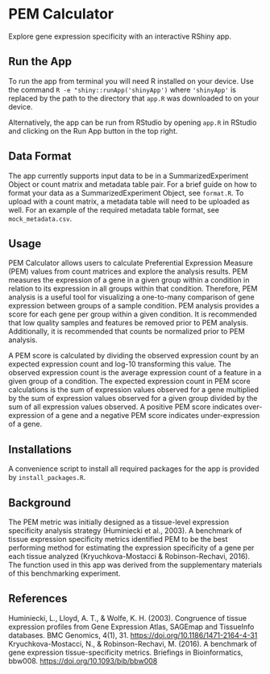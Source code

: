 PEM Calculator
=====

Explore gene expression specificity with an interactive RShiny app.

Run the App
------

To run the app from terminal you will need R installed on your device. Use the command `R -e "shiny::runApp('shinyApp')` where `'shinyApp'` is replaced by the path to the directory that `app.R` was downloaded to on your device.

Alternatively, the app can be run from RStudio by opening `app.R` in RStudio and clicking on the Run App button in the top right.

Data Format
------

The app currently supports input data to be in a SummarizedExperiment Object or count matrix and metadata table pair. For a brief guide on how to format your data as a SummarizedExperiment Object, see `format.R`. To upload with a count matrix, a metadata table will need to be uploaded as well. For an example of the required metadata table format, see `mock_metadata.csv`.

Usage
------

PEM Calculator allows users to calculate Preferential Expression Measure (PEM) values from count matrices and explore the analysis results. PEM measures the expression of a gene in a given group within a condition in relation to its expression in all groups within that condition. Therefore, PEM analysis is a useful tool for visualizing a one-to-many comparison of gene expression between groups of a sample condition. PEM analysis provides a score for each gene per group within a given condition. It is recommended that low quality samples and features be removed prior to PEM analysis. Additionally, it is recommended that counts be normalized prior to PEM analysis.


A PEM score is calculated by dividing the observed expression count by an expected expression count and log-10 transforming this value. The observed expression count is the average expression count of a feature in a given group of a condition. The expected expression count in PEM score calculations is the sum of expression values observed for a gene multiplied by the sum of expression values observed for a given group divided by the sum of all expression values observed. A positive PEM score indicates over-expression of a gene and a negative PEM score indicates under-expression of a gene. 

Installations
------

A convenience script to install all required packages for the app is provided by `install_packages.R`.

Background
------

The PEM metric was initially designed as a tissue-level expression specificity analysis strategy (Huminiecki et al., 2003). A benchmark of tissue expression specificity metrics identified PEM to be the best performing method for estimating the expression specificity of a gene per each tissue analyzed (Kryuchkova-Mostacci & Robinson-Rechavi, 2016). The function used in this app was derived from the supplementary materials of this benchmarking experiment.

References
------

Huminiecki, L., Lloyd, A. T., & Wolfe, K. H. (2003). Congruence of tissue expression profiles from Gene Expression Atlas, SAGEmap and TissueInfo databases. BMC Genomics, 4(1), 31. https://doi.org/10.1186/1471-2164-4-31
Kryuchkova-Mostacci, N., & Robinson-Rechavi, M. (2016). A benchmark of gene expression tissue-specificity metrics. Briefings in Bioinformatics, bbw008. https://doi.org/10.1093/bib/bbw008





